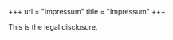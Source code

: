 +++
url = "Impressum"
title = "Impressum"
+++

<link rel="stylesheet" href="../../customStyles.css">

<script type="text/javascript">
    document.getElementById("langSwitch").href = document.getElementById("languageLink").href;
</script>

This is the legal disclosure.